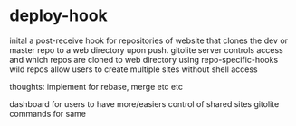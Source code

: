 # deploy-hook
inital
a post-receive hook for repositories of website that clones the dev or master repo to a web directory upon push. 
gitolite server controls access and which repos are cloned to web directory using repo-specific-hooks
wild repos allow users to create multiple sites without shell access

thoughts: implement for rebase, merge etc etc

dashboard for users to have more/easiers control of shared sites
gitolite commands for same
